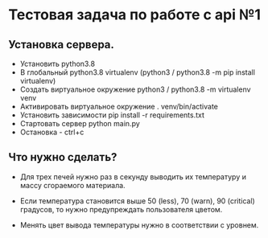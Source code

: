 # Тестовая задача по работе с api №1
## Установка сервера.
- Установить python3.8
- В глобальный python3.8 virtualenv (python3 / python3.8 -m pip install virtualenv)
- Создать виртуальное окружение python3 / python3.8 -m virtualenv venv
- Активировать виртуальное окружение . venv/bin/activate
- Установить зависимости pip install -r requirements.txt
- Стартовать сервер python main.py
- Остановка - ctrl+c
## Что нужно сделать?
- Для трех печей нужно раз в секунду выводить их температуру и массу сгораемого материала.
- Если температура становится выше 50 (less), 70 (warn), 90 (critical) градусов, то нужно предупреждать пользователя цветом.

- Менять цвет вывода температуры нужно в соответствии с уровнем.